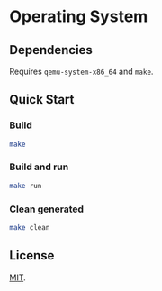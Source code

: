 # Operating System

## Dependencies

Requires `qemu-system-x86_64` and `make`.

## Quick Start

### Build

```sh
make
```

### Build and run

```sh
make run
```

### Clean generated

```sh
make clean
```

## License

[MIT](LICENSE).
